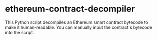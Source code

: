 # ethereum-contract-decompiler
This Python script decompiles an Ethereum smart contract bytecode to make it human-readable. You can manually input the contract's bytecode into the script.
